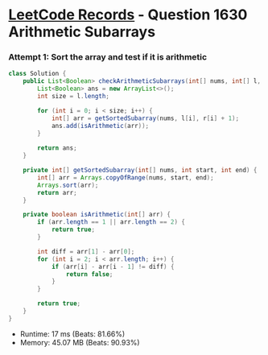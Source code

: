 # [LeetCode Records](../../README.md) - Question 1630 Arithmetic Subarrays

### Attempt 1: Sort the array and test if it is arithmetic
```java
class Solution {
    public List<Boolean> checkArithmeticSubarrays(int[] nums, int[] l, int[] r) {
        List<Boolean> ans = new ArrayList<>();
        int size = l.length;

        for (int i = 0; i < size; i++) {
            int[] arr = getSortedSubarray(nums, l[i], r[i] + 1);
            ans.add(isArithmetic(arr));
        }
        
        return ans;
    }

    private int[] getSortedSubarray(int[] nums, int start, int end) {
        int[] arr = Arrays.copyOfRange(nums, start, end);
        Arrays.sort(arr);
        return arr;
    }

    private boolean isArithmetic(int[] arr) {
        if (arr.length == 1 || arr.length == 2) {
            return true;
        }

        int diff = arr[1] - arr[0];
        for (int i = 2; i < arr.length; i++) {
            if (arr[i] - arr[i - 1] != diff) {
                return false;
            }
        }

        return true;
    }
}
```
- Runtime: 17 ms (Beats: 81.66%)
- Memory: 45.07 MB (Beats: 90.93%)

<br>

